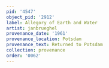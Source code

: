 ```yaml
---
pid: '4547'
object_pid: '2912'
label: Allegory of Earth and Water
artist: janbrueghel
provenance_date: '1961'
provenance_location: Potsdam
provenance_text: Returned to Potsdam
collection: provenance
order: '0062'
---
```

